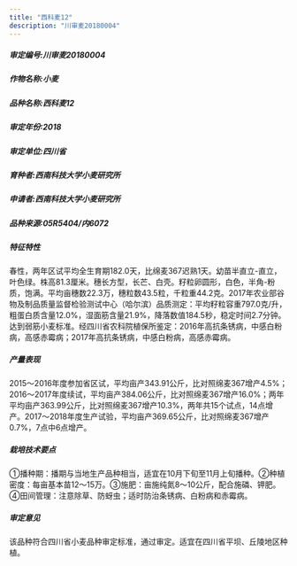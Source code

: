 ```yaml
---
title: "西科麦12"
description: "川审麦20180004"
---
```

##### 审定编号:川审麦20180004

##### 作物名称:小麦

##### 品种名称:西科麦12

##### 审定年份:2018

##### 审定单位:四川省

##### 育种者:西南科技大学小麦研究所

##### 申请者:西南科技大学小麦研究所

##### 品种来源:05R5404/内6072

##### 特征特性
春性，两年区试平均全生育期182.0天，比绵麦367迟熟1天。幼苗半直立-直立，叶色绿。株高81.3厘米。穗长方型，长芒、白壳。籽粒卵圆形，白色，半角-粉质，饱满。平均亩穗数22.3万，穗粒数43.5粒，千粒重44.2克。2017年农业部谷物及制品质量监督检验测试中心（哈尔滨）品质测定：平均籽粒容重797.0克/升，粗蛋白质含量12.0%，湿面筋含量21.9%，降落数值184.5秒，稳定时间2.7分钟。达到弱筋小麦标准。经四川省农科院植保所鉴定：2016年高抗条锈病，中感白粉病，高感赤霉病；2017年高抗条锈病，中感白粉病，高感赤霉病。

##### 产量表现
2015～2016年度参加省区试，平均亩产343.91公斤，比对照绵麦367增产4.5%；2016～2017年度续试，平均亩产384.06公斤，比对照绵麦367增产16.0%；两年平均亩产363.99公斤，比对照绵麦367增产10.3%，两年共15个试点，14点增产。2017～2018年度生产试验，平均亩产369.65公斤，比对照绵麦367增产0.7%，7点中6点增产。

##### 栽培技术要点
①播种期：播期与当地生产品种相当，适宜在10月下旬至11月上旬播种。②种植密度：每亩基本苗12～15万。③施肥：亩施纯氮8～10公斤，配合施磷、钾肥。④田间管理：注意除草、防蚜虫；适时防治条锈病、白粉病和赤霉病。

##### 审定意见
该品种符合四川省小麦品种审定标准，通过审定。适宜在四川省平坝、丘陵地区种植。
